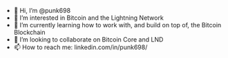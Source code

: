 - 👋 Hi, I’m @punk698
- 👀 I’m interested in Bitcoin and the Lightning Network
- 🌱 I’m currently learning how to work with, and build on top of, the Bitcoin Blockchain
- 💞️ I’m looking to collaborate on Bitcoin Core and LND
- 📫 How to reach me: linkedin.com/in/punk698/

<!---
punk698/punk698 is a ✨ special ✨ repository because its `README.md` (this file) appears on your GitHub profile.
You can click the Preview link to take a look at your changes.
--->
